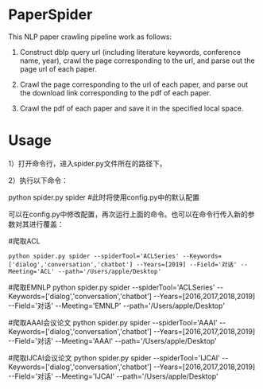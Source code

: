 # PaperSpider

This NLP paper crawling pipeline work as follows:

1) Construct dblp query url (including literature keywords, conference name, year), crawl the page corresponding to the url, and parse out the page url of each paper.

2) Crawl the page corresponding to the url of each paper, and parse out the download link corresponding to the pdf of each paper.

3) Crawl the pdf of each paper and save it in the specified local space.


# Usage
1）打开命令行，进入spider.py文件所在的路径下。

2）执行以下命令：

python spider.py spider  #此时将使用config.py中的默认配置

可以在config.py中修改配置，再次运行上面的命令。也可以在命令行传入新的参数对其进行覆盖：


#爬取ACL
```
python spider.py spider --spiderTool='ACLSeries' --Keywords=['dialog','conversation','chatbot'] --Years=[2019] --Field='对话' --Meeting='ACL' --path='/Users/apple/Desktop' 
```

#爬取EMNLP
python spider.py spider --spiderTool='ACLSeries' --Keywords=['dialog','conversation','chatbot'] --Years=[2016,2017,2018,2019] --Field='对话' --Meeting='EMNLP' --path='/Users/apple/Desktop' 
 
#爬取AAAI会议论文
python spider.py spider --spiderTool='AAAI' --Keywords=['dialog','conversation','chatbot'] --Years=[2016,2017,2018,2019] --Field='对话' --Meeting='AAAI' --path='/Users/apple/Desktop' 

#爬取IJCAI会议论文
python spider.py spider --spiderTool='IJCAI' --Keywords=['dialog','conversation','chatbot'] --Years=[2016,2017,2018,2019] --Field='对话' --Meeting='IJCAI' --path='/Users/apple/Desktop' 









